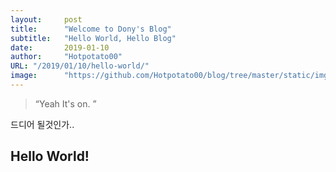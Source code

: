 ```yaml
---
layout:     post
title:      "Welcome to Dony's Blog"
subtitle:   "Hello World, Hello Blog"
date:       2019-01-10
author:     "Hotpotato00"
URL: "/2019/01/10/hello-world/"
image:      "https://github.com/Hotpotato00/blog/tree/master/static/img/2019/Jan/sealion.jpg"
---
```


> “Yeah It's on. ”


드디어 될것인가..


## Hello World!
